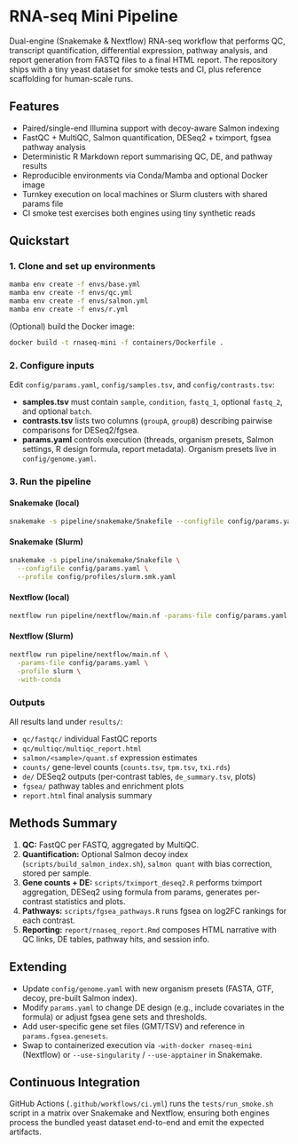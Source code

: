 # RNA-seq Mini Pipeline

Dual-engine (Snakemake & Nextflow) RNA-seq workflow that performs QC, transcript quantification, differential expression, pathway analysis, and report generation from FASTQ files to a final HTML report. The repository ships with a tiny yeast dataset for smoke tests and CI, plus reference scaffolding for human-scale runs.

## Features
- Paired/single-end Illumina support with decoy-aware Salmon indexing
- FastQC + MultiQC, Salmon quantification, DESeq2 + tximport, fgsea pathway analysis
- Deterministic R Markdown report summarising QC, DE, and pathway results
- Reproducible environments via Conda/Mamba and optional Docker image
- Turnkey execution on local machines or Slurm clusters with shared params file
- CI smoke test exercises both engines using tiny synthetic reads

## Quickstart

### 1. Clone and set up environments
```bash
mamba env create -f envs/base.yml
mamba env create -f envs/qc.yml
mamba env create -f envs/salmon.yml
mamba env create -f envs/r.yml
```
(Optional) build the Docker image:
```bash
docker build -t rnaseq-mini -f containers/Dockerfile .
```

### 2. Configure inputs
Edit `config/params.yaml`, `config/samples.tsv`, and `config/contrasts.tsv`:
- **samples.tsv** must contain `sample`, `condition`, `fastq_1`, optional `fastq_2`, and optional `batch`.
- **contrasts.tsv** lists two columns (`groupA`, `groupB`) describing pairwise comparisons for DESeq2/fgsea.
- **params.yaml** controls execution (threads, organism presets, Salmon settings, R design formula, report metadata). Organism presets live in `config/genome.yaml`.

### 3. Run the pipeline

#### Snakemake (local)
```bash
snakemake -s pipeline/snakemake/Snakefile --configfile config/params.yaml --use-conda --cores 8
```

#### Snakemake (Slurm)
```bash
snakemake -s pipeline/snakemake/Snakefile \
  --configfile config/params.yaml \
  --profile config/profiles/slurm.smk.yaml
```

#### Nextflow (local)
```bash
nextflow run pipeline/nextflow/main.nf -params-file config/params.yaml -with-conda -profile local
```

#### Nextflow (Slurm)
```bash
nextflow run pipeline/nextflow/main.nf \
  -params-file config/params.yaml \
  -profile slurm \
  -with-conda
```

### Outputs
All results land under `results/`:
- `qc/fastqc/` individual FastQC reports
- `qc/multiqc/multiqc_report.html`
- `salmon/<sample>/quant.sf` expression estimates
- `counts/` gene-level counts (`counts.tsv`, `tpm.tsv`, `txi.rds`)
- `de/` DESeq2 outputs (per-contrast tables, `de_summary.tsv`, plots)
- `fgsea/` pathway tables and enrichment plots
- `report.html` final analysis summary

## Methods Summary
1. **QC:** FastQC per FASTQ, aggregated by MultiQC.
2. **Quantification:** Optional Salmon decoy index (`scripts/build_salmon_index.sh`), `salmon quant` with bias correction, stored per sample.
3. **Gene counts + DE:** `scripts/tximport_deseq2.R` performs tximport aggregation, DESeq2 using formula from params, generates per-contrast statistics and plots.
4. **Pathways:** `scripts/fgsea_pathways.R` runs fgsea on log2FC rankings for each contrast.
5. **Reporting:** `report/rnaseq_report.Rmd` composes HTML narrative with QC links, DE tables, pathway hits, and session info.

## Extending
- Update `config/genome.yaml` with new organism presets (FASTA, GTF, decoy, pre-built Salmon index).
- Modify `params.yaml` to change DE design (e.g., include covariates in the formula) or adjust fgsea gene sets and thresholds.
- Add user-specific gene set files (GMT/TSV) and reference in `params.fgsea.genesets`.
- Swap to containerized execution via `-with-docker rnaseq-mini` (Nextflow) or `--use-singularity` / `--use-apptainer` in Snakemake.

## Continuous Integration
GitHub Actions (`.github/workflows/ci.yml`) runs the `tests/run_smoke.sh` script in a matrix over Snakemake and Nextflow, ensuring both engines process the bundled yeast dataset end-to-end and emit the expected artifacts.
